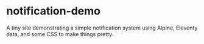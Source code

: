 # notification-demo

A tiny site demonstrating a simple notification system using Alpine, Eleventy data, and some CSS to make things pretty.
